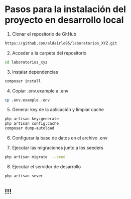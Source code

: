 # Pasos para la instalación del proyecto en desarrollo local

1. Clonar el repositorio de GitHub

```bash
https://github.com/aldairle95/laboratorios_XYZ.git
```

2. Acceder a la carpeta del repositorio

```bash
cd laboratorios_xyz
```

3. Instalar dependencias

```bash
composer install
```

4. Copiar .env.example a .env

```bash
cp .env.example .env
```

5. Generar key de la aplicación y limpiar cache

```bash
php artisan key:generate
php artisan config:cache
composer dump-autoload
```

6. Configurar la base de datos en el archivo .env

7. Ejecutar las migraciones junto a los seeders

```bash
php artisan migrate  --seed
```

8. Ejecutar el servidor de desarrollo

```bash
php artisan sever
```

## !!!
